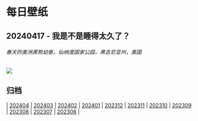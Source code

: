 # 每日壁纸

## 20240417 - 我是不是睡得太久了？

###### 春天的美洲黑熊幼崽，仙纳度国家公园，弗吉尼亚州，美国

![](https://www.bing.com/th?id=OHR.SpringCub_ZH-CN1643833378_UHD.jpg)

## 归档

| [202404](/202404/README.md)
| [202403](/202403/README.md)
| [202402](/202402/README.md)
| [202401](/202401/README.md)
| [202312](/202312/README.md)
| [202311](/202311/README.md)
| [202310](/202310/README.md)
| [202309](/202309/README.md)
| [202308](/202308/README.md)
| [202307](/202307/README.md)
| [202306](/202306/README.md)
|